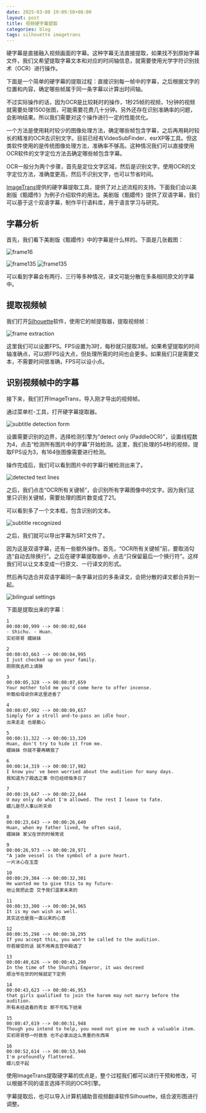 ```yaml
---
date: 2025-03-08 19:09:50+08:00
layout: post
title: 视频硬字幕提取
categories: blog
tags: silhouette imagetrans
---
```


硬字幕是直接融入视频画面的字幕。这种字幕无法直接提取，如果找不到原始字幕文件，我们又希望提取字幕文本和对应的时间轴信息，就需要使用光学字符识别技术（OCR）进行操作。

下面是一个简单的硬字幕的提取过程：直接识别每一帧中的字幕，之后根据文字的位置和内容，确定哪些帧属于同一条字幕以计算出时间轴。

不过实际操作的话，因为OCR是比较耗时的操作，1秒25帧的视频，1分钟的视频就需要处理1500张图，可能需要花费几十分钟。另外还存在识别准确率的问题，会影响结果。所以我们需要对这个操作进行一定的性能优化。

一个方法是使用耗时较少的图像处理方法，确定哪些帧包含字幕，之后再用耗时较长的精准的OCR去识别文字。目前已经有VideoSubFinder、esrXP等工具。但这类软件使用的是传统图像处理方法，准确率不够高。这种情况我们可以直接使用OCR软件的文字定位方法去确定哪些帧包含字幕。

OCR一般分为两个步骤，首先是定位文字区域，然后是识别文字。使用OCR的文字定位方法，准确度更高，然后不识别文字，也可以节省时间。

[ImageTrans](/zh/imagetrans/)提供的硬字幕提取工具，提供了对上述流程的支持。下面我们会以美剧版《甄嬛传》为例子介绍软件的用法。美剧版《甄嬛传》提供了双语字幕，我们可以基于这个双语字幕，制作平行语料库，用于语言学习与研究。

## 字幕分析

首先，我们看下美剧版《甄嬛传》中的字幕是什么样的。下面是几张截图：

![frame16](/album/hardcoded-subtitle-extraction/frame16.jpg)

![frame135](/album/hardcoded-subtitle-extraction/frame135.jpg)
![frame135](/album/hardcoded-subtitle-extraction/frame137.jpg)

可以看到字幕会有两行、三行等多种情况，译文可能分散在多条相同原文的字幕中。

## 提取视频帧

我们打开[Silhouette](/zh/silhouette/)软件，使用它的帧提取器，提取视频帧：

![frame extraction](/album/hardcoded-subtitle-extraction/frame-extraction.jpg)


这里我们可以设置FPS。FPS设置为3时，每秒就只提取3帧。如果希望提取的时间轴准确点，可以把FPS设大点，但处理所需的时间也会更多。如果我们只是需要文本，不需要时间很准确，FPS可以设小点。

## 识别视频帧中的字幕

接下来，我们打开ImageTrans，导入刚才导出的视频帧。

通过菜单栏-工具，打开硬字幕提取器。

![subtitle detection form](/album/hardcoded-subtitle-extraction/subtitle-detection-form.jpg)

设置需要识别的边界，选择检测引擎为"detect only (PaddleOCR)"，设置线程数为4，点击“检测所有图片中的字幕”开始检测。这里，我们处理的54秒的视频，提取FPS设为3，有164张图像需要进行检测。

操作完成后，我们可以看到图片中的字幕行被检测出来了。

![detected text lines](/album/hardcoded-subtitle-extraction/detected-text-lines.jpg)

之后，我们点击“OCR所有关键帧”，会识别所有字幕图像中的文字。因为我们这里只识别关键帧，需要处理的图片数变成了21。

可以看到多了一个文本框，包含识别的文本。

![subtitle recognized](/album/hardcoded-subtitle-extraction/subtitle-recognized.jpg)

之后，我们就可以导出字幕为SRT文件了。

因为这是双语字幕，还有一些额外操作。首先，“OCR所有关键帧”前，要取消勾选“自动去除换行”。之后在硬字幕提取器中，点击“只保留最后一个换行符”。这样我们可以让文本变成一行原文、一行译文的形式。

然后再勾选合并双语字幕同一条字幕对应的多条译文，会把分散的译文都合并到一起。

![bilingual settings](/album/hardcoded-subtitle-extraction/bilingual-settings.jpg)

下面是提取出来的字幕：

```srt
1
00:00:00,999 --> 00:00:02,664
- Shichu. - Huan.
实初哥哥 嬛妹妹

2
00:00:03,663 --> 00:00:04,995
I just checked up on your family.
刚刚我去府上请脉

3
00:00:05,328 --> 00:00:07,659
Your mother told me you'd come here to offer incense.
听甄伯母说你来这里进香了

4
00:00:07,992 --> 00:00:09,657
Simply for a stroll and-to-pass an idle hour.
出来走走 也是散心

5
00:00:11,322 --> 00:00:13,320
Huan, don't try to hide it from me.
嬛妹妹 你就不要再瞒我了

6
00:00:14,319 --> 00:00:17,982
I know you' ve been worried about the audition for many days.
我知道为了殿选之事 你已经烦恼多日了

7
00:00:19,647 --> 00:00:22,644
U may only do what I'm allowed. The rest I leave to fate.
嬛儿是尽人事以听天命

8
00:00:23,643 --> 00:00:26,640
Huan, when my father lived, he often said,
嬛妹妹 家父在世的时候常说

9
00:00:26,973 --> 00:00:28,971
"A jade vessel is the symbol of a pure heart.
一片冰心在玉壶

10
00:00:29,304 --> 00:00:32,301
He wanted me to give this to my future-
他让我把此壶 交予我们温家未来的

11
00:00:33,300 --> 00:00:34,965
It is my own wish as well.
其实这也是我一直以来的心意

12
00:00:35,298 --> 00:00:38,295
If you accept this, you won't be called to the audition.
你若接受的话 就不用再去宫中殿选了

13
00:00:40,626 --> 00:00:43,290
In the time of the Shunzhi Emperor, it was decreed
顺治爷在世的时候就定下定例

14
00:00:43,623 --> 00:00:46,953
that girls qualified to join the harem may not marry before the audition.
所有未经选看的秀女 断不可私下结亲

15
00:00:47,619 --> 00:00:51,948
Though you intend to help, you need not give me such a valuable item.
实初哥哥想一时救急 也不必拿出这么贵重的东西来

16
00:00:52,614 --> 00:00:53,946
I'm profoundly flattered.
嬛儿受不起

```

使用ImageTrans提取硬字幕的优点是，整个过程我们都可以进行干预和修改，可以根据不同的语言选择不同的OCR引擎。

字幕提取后，也可以导入计算机辅助音视频翻译软件Silhouette，结合波形图进行调整。
